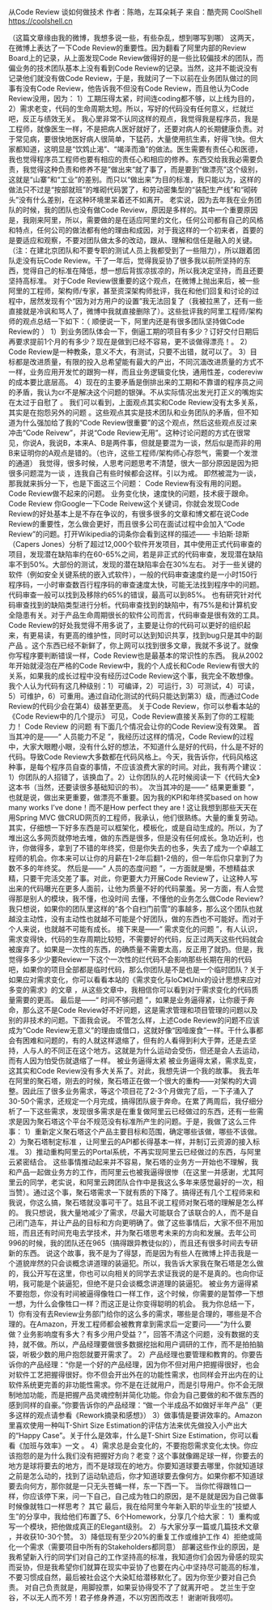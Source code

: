 从Code Review 谈如何做技术
作者：陈皓，左耳朵耗子
来自：酷壳网 CoolShell https://coolshell.cn

（这篇文章缘由我的微博，我想多说一些，有些杂乱，想到哪写到哪）
这两天，在微博上表达了一下Code Review的重要性。因为翻看了阿里内部的Review Board上的记录，从上面发现Code Review做得好的是一些比较偏技术的团队，而偏业务的技术团队基本上没有看到Code Review的记录。当然，这并不能说没有记录他们就没有做Code Review，于是，我就问了一下以前在业务团队做过的同事有没有Code Review，他告诉我不但没有Code Review，而且他认为Code Review没用，因为：
1）工期压得太紧，时间连coding都不够，以上线为目的，2）需求老变，代码的生命周期太短。所以，写好的代码没有任何意义，烂就烂吧，反正与绩效无关。
我心里非常不认同这样的观点，我觉得我是程序员，我是工程师，就像医生一样，不是把病人医好就好了，还要对病人的长期健康负责。对于常见病，要很快地医好病人很简单，下猛药，大量使用抗生素，好得飞快。但大家都知道，这明显是“饮鸩止渴”、“竭泽而渔”的做法。医生需要有责任心和医德，我也觉得程序员工程师也要有相应的责任心和相应的修养。东西交给我我必需要负责，我觉得这种负责和修养不是”做出来“就了事了，而是要到“做漂亮”这个级别，这就是“山寨”和“工业”的差别。而只以“做出来”为目的标准，我只能以为，这样的做法只不过是“按部就班”的堆砌代码罢了，和劳动密集型的“装配生产线”和“砌砖头”没有什么差别，在这种环境里呆着还不如离开。
老实说，因为去年我在业务团队的时候，我的团队也没有做Code Review，原因是多样的。其中一个重要原因是，我刚来阿里，所以，需要做的是在适应阿里的文化，任何公司都有自己的风格和特点，任何公司的做法都有他的理由和成因，对于我这样的一个初来者，首要的是要适应和观察，不要对团队做太多的改动，跟从、理解和信任是融入的关键。（注：在建北京团队和不要专职的测试人员上我都受到了一些阻力），所以跟着团队走没有玩Code Review。干了一年后，觉得我妥协了很多我以前所坚持的东西，觉得自己的标准在降低，想一想后背拔凉拔凉的，所以我决定坚持，而且还要坚持高标准。
对于Code Review很重要的这个观点，在微博上抛出来后，被一些阿里的工程师，架构师/专家，甚至资深架构师批评，我在和他们回复和讨论的过程中，居然发现有个“因为对方用户的设置”我无法回复了（我被拉黑了，还有一些直接就是冷讽和骂人了，微博中我就直接删除了）。这些批评我的阿里工程师/架构师的观点总结一下如下：（ 顺便说一下，阿里内还是有很多团队坚持做Code Review的 ）
1）到业务团队体会一下，倒逼工期的项目有多少？订好交付日期后再要求提前1个月的有多少？现在是做到已经不容易，更不谈做得漂亮！。
2）Code Review是一种教条，意义不大，有测试，只要不出错，就可以了。
3）目标都是改进质量，有限的投入总希望能有最大的产出，不同沉湎改进质量的方式不一样，业务应用开发忙的跟狗一样，而且业务逻辑变化快，通用性差，codereviw的成本要比底层高。
4）现在的主要矛盾是倒排出来的工期和不靠谱的程序员之间的矛盾，我认为cr不是解决这个问题的银弹。不从实际情况出发光打正义的嘴炮实在太过于自慰了 。
我们可以看到，上面观点其实和Code Review没有太多关系，其实是在抱怨另外的问题 。这些观点其实是技术团队和业务团队的矛盾，但不知道为什么强加给了我的“Code Review很重要”的这个观点，然后这些观点反过来冲击“Code Reivew”，并说“Code Review无用”。这种讨论问题的方式在很常见，你说A，我说B，本来A、B是两件事，但就是要混为一谈，然后似是而非的用B来证明你的A观点是错的。（也许，这些工程师/架构师心存怨气，需要一个发泄的通道）
我觉得，很多时候，人思考问题思考不清楚，很大一部分原因是因为把很多问题混为一谈 ，连我自己有些时候都会这样。引以为戒。
即然被混为一谈，那我就来拆分一下，也是下面这三个问题：
Code Review有没有用的问题。 Code Review做不起来的问题。 业务变化快，速度快的问题，技术疲于跟命。
Code Review
你Google一下Code Reivew这个关键词，你就会发现Code Review的好处基本上是不存在争议的，有很多很多的文章和博文都在说Code Review的重要性，怎么做会更好，而且很多公司在面试过程中会加入“Code Review”的问题。打开Wikipedia的词条你会看到这样的描述——
卡珀斯·琼斯（Capers Jones）分析了超过12,000个软件开发项目，其中使用正式代码审查的项目，发现潜在缺陷率约在60-65%之间，若是非正式的代码审查，发现潜在缺陷率不到50%。大部份的测试，发现的潜在缺陷率会在30%左右。 对于一些关键的软件（例如安全关键系统的嵌入式软件），一般的代码审查速度约是一小时150行程序码，一小时审查数百行程序码的审查速度太快，可能无法找到程序中的问题。代码审查一般可以找到及移除约65%的错误，最高可以到85%。 也有研究针对代码审查找到的缺陷类型进行分析。代码审查找到的缺陷中，有75%是和计算机安全隐患有关。对于产品生命周期很长的软件公司而言，代码审查是很有效的工具。
Code Review的好处我觉得不用多说了，主要是让你的代码可以更好的组织起来，有更易读，有更高的维护性，同时可以达到知识共享，找到bug只是其中的副产品 。这个东西已经不新鲜了，你上网可以找到很多文章，我就不多说了。就像你写程序要判断错误一样，Code Review也是最基本的常识性的东西。
我从2002年开始就浸泡在严格的Code Review中，我的个人成长和Code Review有很大的关系，如果我的成长过程中没有经历过Code Review这个事，我完全不敢想像。
我个人认为代码有这几种级别：1）可编译，2）可运行，3）可测试，4）可读，5）可维护，6）可重用。通过自动化测试的代码只能达到第3）级，而通过Code Review的代码少会在第4）级甚至更高。 关于Code Review，你可以参看本站的《Code Review中的几个提示》
可见，Code Review直接关系到了你的工程能力！
Code Review 的问题
有下面几个情况会让你的Code Review没有效果。
首当其冲的是——“ 人员能力不足 ”，我经历过这样的情况，Code Review的过程中，大家大眼瞪小眼，没有什么好的想法，不知道什么是好的代码，什么是不好的代码。导致Code Review大多数都在代码风格上。今天，我告诉你，代码风格这种事，是每个程序员自查的事情，不应该浪费大家的时间。对此，我有两个建议：1）你团队的人招错了，该换血了。2）让你团队的人花时候阅读一下《代码大全》这本书（当然，还要读很多基础知识的书）。
次当其冲的是——“ 结果更重要 ”，也就是说，做出来更重要，做漂亮不重要。因为我的KPI和年终奖based on how many works I’ve done！而不是How perfect they are ! 这让我想到那些天天在用Spring MVC 做CRUD网页的工程师，我承认，他们很熟练。大量的重复劳动。其实，仔细想一下好多东西是可以框架化，模板化，或是自动生成的。所以，为了堆出这么多网页就停地去堆，做的东西是很多，但是没有任何成长。急功近利，也许，你做得多，拿到了不错的年终奖，但是你失去的也多，失去了成为一个卓越工程师的机会。你本来可以让你的月薪在1-2年后翻1-2倍的，但一年后你只拿到了为数不多的年终奖。
然后是——“ 人员的态度问题 ”，一方面就是懒，不想精益求精，只要干完活交差了事。对此，你更要大力开展Code Review了，让这种人写出来的代码曝光在更多人面前，让他为质量不好的代码蒙羞。另一方面，有人会觉得那是别人的模块，我不懂，也没时间 去懂，不懂他的业务怎么做Code Review? 我只想说，如果你的团队里这样的“各个自扫门前雪”的事越多，那么这个团队也就越没主动性，没有主动性也就越不可能是个好团队，做的东西也不可能好。而对于个人来说，也就越不可能有成长。
接下来是——“ 需求变化的问题 ”，有人认识，需求变得快，代码的生存周期比较短，不需要好的代码，反正过两天这些代码就会被废弃了。如果是一次性的东西，的确质量不需要太高，反正用了就扔。但是，我觉得多多少少要Review一下这个一次性的烂代码不会影响那些长期在用的代码吧，如果你的项目全部都是临时代码，那么你团队是不是也是一个临时团队？关于如果应对需求变化，你可以看看本站的《需求变化与IoC》《Unix的设计思想来应对多变的需求》的文章 ，从这些文章中，我相信你可以看到对于需求变化的代码质量需要的更高。
最后是——“ 时间不够问题 ”，如果是业务逼得紧，让你疲于奔命，那么这不是Code Review好不好问题，这是需求管理和项目管理的问题以及别的非技术的问题。下面我会说。
不管怎么样，上述Code Review的问题不应该成为“Code Review无意义”的理由或借口，这就好像“因噎废食”一样。干什么事都会有困难和问题的，有的人就这样退缩了，但有的人看得到利大于弊，还是去坚持，人与人的不同正在这个地方。这就是为什么运动会受伤，但还是会人去运动，而有人因为怕受伤就退缩了一样。
被业务逼得太紧
被业务逼得太紧，需求乱变，这其实和Code Review没有多大关系了。对此，我想先讲一个我的故事。
我去年在阿里的聚石塔，刚去的时候，聚石塔正在做一个很大的重构——对架构的大调整。因此压了很多业务需求，等这个项目花了2-3个月做完了后，一下子涌入了30-50个需求，还规定一个月完成，搞得团队疲于奔命。在累了两周后，我仔细分析了一下这些需求，发现很多需求是在重复做阿里云已经做过的东西，还有一些需求是因为聚石塔这个平台不规范没有标准所产生的问题。于是，我做了这么三件事：
1）重新定义聚石塔这个产品主要目标和范围，确定哪些该做，哪些不该做。
2）为聚石塔制定标准 ，让阿里云的API都长得基本一样，并制订云资源的接入标准。
3）推动重构阿里云的Portal系统，不再实现阿里云已经做过的东西，与阿里云紧密结合。
这些事情推动起来并不容易，聚石塔的业务方一开始也不理解，我和产品一起做业务方的工作，而阿里云也被我逼得很惨（在这里一并感谢，尤其阿里云的同学，老实说，和阿里云跨团队合作中是我这么多年来感觉最好的一次，相当赞）。通过这个事，聚石塔需求一下就有质的下降了。搞得还有几个工程师来和我说，你这么搞，聚石塔就没事可干了。姑且不说工程师对聚石塔的理解是怎么样的。 我只想说，我大量地减少了需求，尽最大可能联合了该联合的人，而不是自己闭门造车，并让产品的目标和方向更明确了。做了这些事情后，大家不但不用加班，而且还有时间充电去学技术，并为聚石塔思考未来的方向和发展。去年公司996的时候，我的团队还在965（搞得跟异教徒似的），而且还有很多时间去专研新的东西。
说这个故事，我不是为了得瑟，而是因为有些人在微博上抨击我是一个道貌岸然的只会谈概念讲道理的装逼犯。所以，我告诉大家我在聚石塔是怎么做的，我公开写在这里，你也可以向相关的同学去求证我说的是不是真的。也向你证明，我可能是个装逼犯，但绝不是只会谈概念讲道理的装逼犯。
被业务方逼得紧不要抱怨，你没有时间被逼得像牲口一样工作，这个时候，你需要的是暂停一下想一想，为什么会像牲口一样？而这正是让你变得聪明的机会。
我为你总结一下，
1）你有没有去Review业务部门给你的这么多的需求，哪些是合理的，哪些是不合理的。在Amazon，开发工程师都会被教育拿到需求后一定要问——“为什么要做？业务影响度有多大？有多少用户受益？”，回答不清这个问题，没有数据的支持，就不做。所以，产品经理要做很多数据挖拙和用户调研的工作，而不是拍拍脑袋，听极少数的用户抱怨就要开需求了。
2）产品经理也要管理和教育的。你要告诉你的产品经理：“你是一个好的产品经理，因为你不但对用户把握得很好，也会对软件工艺把握得很好。你不但会开出外在的功能性需求，也同样会开出内在的让软件系统更完善的非功能性需求。你不是在迁就用户，而是引导用户。你不会无限制地加功能，而是把握产品灵魂控制并简化功能。你会为自己要做的和不做东西的感到同样的自豪。”你要告诉你的产品经理：“做一个半成品不如做好半年产品”（更多这样的观点请参看《Rework摘录和感想》）
3）做事情是要讲效率的。Amazon里喜欢使用一种叫T-Shirt Size Estimation的评估方法来优先做投入小产出大的“Happy Case”。关于什么是效率，什么是T-Shirt Size Estimation，你可以看看《加班与效率》一文 。
4）需求总是会变化的，不要抱怨需求变化太快。你应该抱怨的是为什么我们没有把握好方向？老变？这个事就像踢足球一样，你要去的地方是球将要去的地方，而不是球现在的地方。你要知道球要去哪里，你就知道球之前是怎么动的，找到了运动轨迹后，你才知道球要去像何方。如果你都不知道球要去向何方，那你就是一只无头苍蝇一样，东一下西一下。
当你忙得跟牲口一样，你应该停下来，问一下自己，自己成为牲口的原因，是不是就是因为自己做事时候像就牲口一样思考？
其它
最后，我在给阿里今年新入职的毕业生的“技塑人生”的分享中，我给他们布置了5、6个Homework，分享几个给大家：
1）重构或写一个模块，把他做成真正的Elegant级别。
2）与大家分享一篇或几篇技术文章 ，并收获10-30个赞。
3）降低现有至少20%的重复工作或维护工作
4）拒绝或简化一个需求（需要项目中所有的Stakeholders都同意）
部署这些作业的原因，是我希望新入行的同学们对自己的工作坚持高的标准，我知道你们会因为骨感的现实而妥协，但是我希望你们就算在现实中妥协了也要在内心中坚持尽可能高的标准，不要习惯成自然，最后被社会这个大染缸给潜移默化了。因为你至少要对自己负责。 对自己负责就是，用脚投票，如果妥协得受不了了就离开吧 。
芝兰生于空谷，不以无人而不芳！君子修身养道，不以穷困而改志！
谢谢听我唠叨。